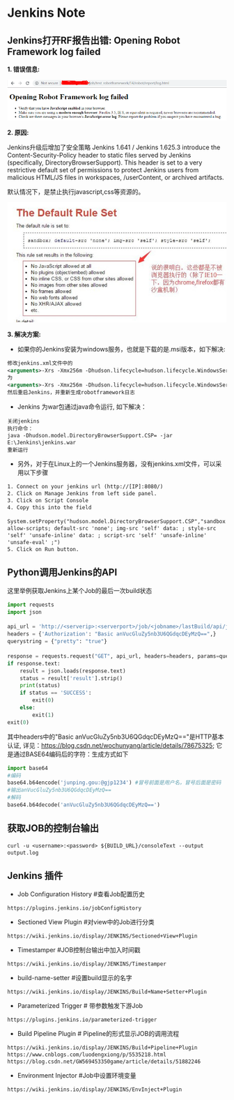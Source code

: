 # Jenkins Note

## Jenkins打开RF报告出错: Opening Robot Framework log failed

**1. 错误信息:**

![](images/open_robot_framework_log_failed.jpg)

**2. 原因:**

Jenkins升级后增加了安全策略 
Jenkins 1.641 / Jenkins 1.625.3 introduce the Content-Security-Policy header to static files served by Jenkins (specifically, DirectoryBrowserSupport). 
This header is set to a very restrictive default set of permissions to protect Jenkins users from malicious HTML/JS files in workspaces, /userContent, 
or archived artifacts.

默认情况下，是禁止执行javascript,css等资源的。
    
![](images/the_default_rule_set.jpg)

**3. 解决方案:**

- 如果你的Jenkins安装为windows服务，也就是下载的是.msi版本，如下解决:

```xml
修改jenkins.xml文件中的
<arguments>-Xrs -Xmx256m -Dhudson.lifecycle=hudson.lifecycle.WindowsServiceLifecycle -jar "%BASE%\jenkins.war" --httpPort=8080 --webroot="%BASE%\war"</arguments>
为
<arguments>-Xrs -Xmx256m -Dhudson.lifecycle=hudson.lifecycle.WindowsServiceLifecycle -Dhudson.model.DirectoryBrowserSupport.CSP="default-src 'self'; script-src 'self' 'unsafe-inline' 'unsafe-eval'; style-src 'self' 'unsafe-inline'; img-src 'self' 'unsafe-inline';" -jar "%BASE%\jenkins.war" --httpPort=8080</arguments>
然后重启Jenkins，并重新生成robotframework日志
```
    
- Jenkins 为war包通过java命令运行, 如下解决：
    
```Shell
关闭jenkins
执行命令：
java -Dhudson.model.DirectoryBrowserSupport.CSP= -jar E:\Jenkins\jenkins.war
重新运行
```
    
- 另外，对于在Linux上的一个Jenkins服务器，没有jenkins.xml文件，可以采用以下步骤

```
1. Connect on your jenkins url (http://[IP]:8080/) 
2. Click on Manage Jenkins from left side panel. 
3. Click on Script Console 
4. Copy this into the field
    System.setProperty("hudson.model.DirectoryBrowserSupport.CSP","sandbox allow-scripts; default-src 'none'; img-src 'self' data: ; style-src 'self' 'unsafe-inline' data: ; script-src 'self' 'unsafe-inline' 'unsafe-eval' ;")
5. Click on Run button.
```

## Python调用Jenkins的API

这里举例获取Jenkins上某个Job的最后一次build状态

```Python
import requests
import json

api_url = 'http://<serverip>:<serverport>/job/<jobname>/lastBuild/api/json'
headers = {'Authorization': "Basic anVucGluZy5nb3U6QGdqcDEyMzQ==",}
querystring = {"pretty": "true"}

response = requests.request("GET", api_url, headers=headers, params=querystring)
if response.text:
    result = json.loads(response.text)
    status = result['result'].strip()
    print(status)
    if status == 'SUCCESS':
        exit(0)
    else:
        exit(1)
exit(0)
```

其中headers中的"Basic anVucGluZy5nb3U6QGdqcDEyMzQ=="是HTTP基本认证, 
详见：https://blog.csdn.net/wochunyang/article/details/78675325; 它是通过BASE64编码后的字符：生成方式如下

```Python
import base64
#编码
base64.b64encode('junping.gou:@gjp1234') #冒号前面是用户名，冒号后面是密码
#输出anVucGluZy5nb3U6QGdqcDEyMzQ==
#解码
base64.b64decode('anVucGluZy5nb3U6QGdqcDEyMzQ==')
```

## 获取JOB的控制台输出

```Shell
curl -u <username>:<password> ${BUILD_URL}/consoleText --output output.log
```

## Jenkins 插件

- Job Configuration History #查看Job配置历史

```
https://plugins.jenkins.io/jobConfigHistory
```

- Sectioned View Plugin #对view中的Job进行分类

```
https://wiki.jenkins.io/display/JENKINS/Sectioned+View+Plugin
```

- Timestamper #JOB控制台输出中加入时间戳

```
https://wiki.jenkins.io/display/JENKINS/Timestamper
```

- build-name-setter #设置build显示的名字

```
https://wiki.jenkins.io/display/JENKINS/Build+Name+Setter+Plugin
```

- Parameterized Trigger # 带参数触发下游Job

```
https://plugins.jenkins.io/parameterized-trigger
```

- Build Pipeline Plugin # Pipeline的形式显示JOB的调用流程

```
https://wiki.jenkins.io/display/JENKINS/Build+Pipeline+Plugin
https://www.cnblogs.com/luodengxiong/p/5535218.html
https://blog.csdn.net/GW569453350game/article/details/51882246
```

- Environment Injector #Job中设置环境变量

```
https://wiki.jenkins.io/display/JENKINS/EnvInject+Plugin
```

